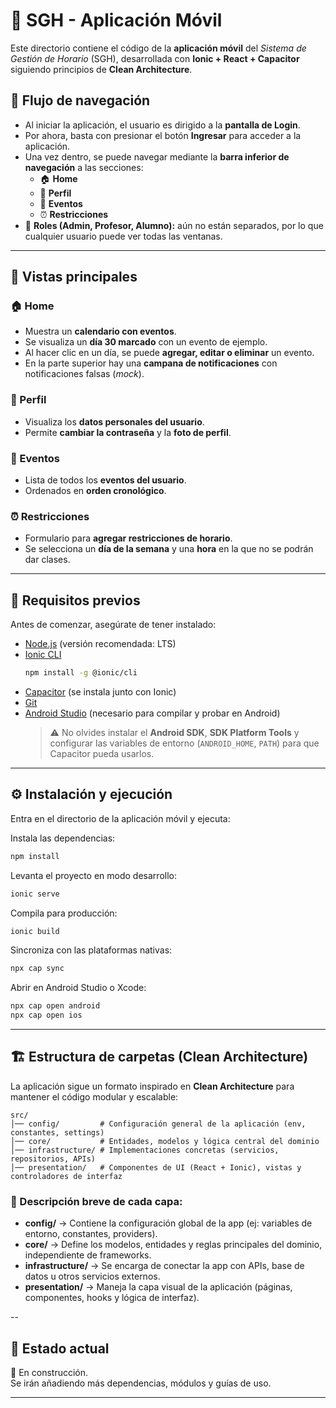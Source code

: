 # 📱 SGH - Aplicación Móvil

Este directorio contiene el código de la **aplicación móvil** del *Sistema de Gestión de Horario* (SGH), desarrollada con **Ionic + React + Capacitor** siguiendo principios de **Clean Architecture**.


## 🚦 Flujo de navegación

- Al iniciar la aplicación, el usuario es dirigido a la **pantalla de Login**.  
- Por ahora, basta con presionar el botón **Ingresar** para acceder a la aplicación.  
- Una vez dentro, se puede navegar mediante la **barra inferior de navegación** a las secciones:  
  - 🏠 **Home**  
  - 👤 **Perfil**  
  - 📅 **Eventos**  
  - ⏰ **Restricciones**  
- 🔐 **Roles (Admin, Profesor, Alumno):** aún no están separados, por lo que cualquier usuario puede ver todas las ventanas.  

---

## 📂 Vistas principales

### 🏠 Home
- Muestra un **calendario con eventos**.  
- Se visualiza un **día 30 marcado** con un evento de ejemplo.  
- Al hacer clic en un día, se puede **agregar, editar o eliminar** un evento.  
- En la parte superior hay una **campana de notificaciones** con notificaciones falsas (*mock*).  

### 👤 Perfil
- Visualiza los **datos personales del usuario**.  
- Permite **cambiar la contraseña** y la **foto de perfil**.  

### 📅 Eventos
- Lista de todos los **eventos del usuario**.  
- Ordenados en **orden cronológico**.  

### ⏰ Restricciones
- Formulario para **agregar restricciones de horario**.  
- Se selecciona un **día de la semana** y una **hora** en la que no se podrán dar clases.  

---

## 🚀 Requisitos previos

Antes de comenzar, asegúrate de tener instalado:

- [Node.js](https://nodejs.org/) (versión recomendada: LTS)
- [Ionic CLI](https://ionicframework.com/docs/cli)  
  ```bash
  npm install -g @ionic/cli
  ```
- [Capacitor](https://capacitorjs.com/) (se instala junto con Ionic)
- [Git](https://git-scm.com/)
- [Android Studio](https://developer.android.com/studio) (necesario para compilar y probar en Android)  
  > ⚠️ No olvides instalar el **Android SDK**, **SDK Platform Tools** y configurar las variables de entorno (`ANDROID_HOME`, `PATH`) para que Capacitor pueda usarlos.

---

## ⚙️ Instalación y ejecución

Entra en el directorio de la aplicación móvil y ejecuta:

Instala las dependencias:

```bash
npm install
```

Levanta el proyecto en modo desarrollo:

```bash
ionic serve
```

Compila para producción:

```bash
ionic build
```

Sincroniza con las plataformas nativas:

```bash
npx cap sync
```

Abrir en Android Studio o Xcode:

```bash
npx cap open android
npx cap open ios
```

---
## 🏗️ Estructura de carpetas (Clean Architecture)

La aplicación sigue un formato inspirado en **Clean Architecture** para mantener el código modular y escalable:

```
src/
│── config/         # Configuración general de la aplicación (env, constantes, settings)
│── core/           # Entidades, modelos y lógica central del dominio
│── infrastructure/ # Implementaciones concretas (servicios, repositorios, APIs)
│── presentation/   # Componentes de UI (React + Ionic), vistas y controladores de interfaz
```

### 📂 Descripción breve de cada capa:

- **config/** → Contiene la configuración global de la app (ej: variables de entorno, constantes, providers).  
- **core/** → Define los modelos, entidades y reglas principales del dominio, independiente de frameworks.  
- **infrastructure/** → Se encarga de conectar la app con APIs, base de datos u otros servicios externos.  
- **presentation/** → Maneja la capa visual de la aplicación (páginas, componentes, hooks y lógica de interfaz).  

--

## 📌 Estado actual
🔨 En construcción.  
Se irán añadiendo más dependencias, módulos y guías de uso.

---


